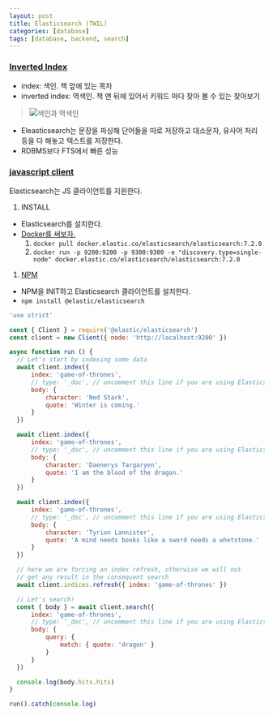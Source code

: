 ```yaml
---
layout: post
title: Elasticsearch (TWIL)
categories: [database]
tags: [database, backend, search]
---
```


### [Inverted Index](https://victorydntmd.tistory.com/308)

- index: 색인. 책 앞에 있는 목차
- inverted index: 역색인. 책 맨 뒤에 있어서 키워드 마다 찾아 볼 수 있는 찾아보기
> ![색인과 역색인](https://img1.daumcdn.net/thumb/R1280x0/?scode=mtistory2&fname=http%3A%2F%2Fcfile29.uf.tistory.com%2Fimage%2F99CC10405C98CC48265959)
- Eleasticsearch는 문장을 파싱해 단어들을 따로 저장하고 대소문자, 유사어 처리 등을 다 해놓고 텍스트를 저장한다.
- RDBMS보다 FTS에서 빠른 성능


### [javascript client](https://www.elastic.co/guide/en/elasticsearch/client/javascript-api/current/index.html)
Elasticsearch는 JS 클라이언트를 지원한다.

1. INSTALL
  - Elasticsearch를 설치한다.
  - [Docker를 써보자.](https://www.elastic.co/guide/en/elasticsearch/reference/current/docker.html#docker-cli-run)
      1. `docker pull docker.elastic.co/elasticsearch/elasticsearch:7.2.0`
      1. `docker run -p 9200:9200 -p 9300:9300 -e "discovery.type=single-node" docker.elastic.co/elasticsearch/elasticsearch:7.2.0`
1. [NPM](https://www.elastic.co/guide/en/elasticsearch/client/javascript-api/current/introduction.html)
  - NPM을 INIT하고 Elasticsearch 클라이언트를 설치한다.
  - `npm install @elastic/elasticsearch`
  
  ```js
'use strict'

const { Client } = require('@elastic/elasticsearch')
const client = new Client({ node: 'http://localhost:9200' })

async function run () {
    // Let's start by indexing some data
    await client.index({
        index: 'game-of-thrones',
        // type: '_doc', // uncomment this line if you are using Elasticsearch ≤ 6
        body: {
            character: 'Ned Stark',
            quote: 'Winter is coming.'
        }
    })

    await client.index({
        index: 'game-of-thrones',
        // type: '_doc', // uncomment this line if you are using Elasticsearch ≤ 6
        body: {
            character: 'Daenerys Targaryen',
            quote: 'I am the blood of the dragon.'
        }
    })

    await client.index({
        index: 'game-of-thrones',
        // type: '_doc', // uncomment this line if you are using Elasticsearch ≤ 6
        body: {
            character: 'Tyrion Lannister',
            quote: 'A mind needs books like a sword needs a whetstone.'
        }
    })

    // here we are forcing an index refresh, otherwise we will not
    // get any result in the consequent search
    await client.indices.refresh({ index: 'game-of-thrones' })

    // Let's search!
    const { body } = await client.search({
        index: 'game-of-thrones',
        // type: '_doc', // uncomment this line if you are using Elasticsearch ≤ 6
        body: {
            query: {
                match: { quote: 'dragon' }
            }
        }
    })

    console.log(body.hits.hits)
}

run().catch(console.log) 
```





